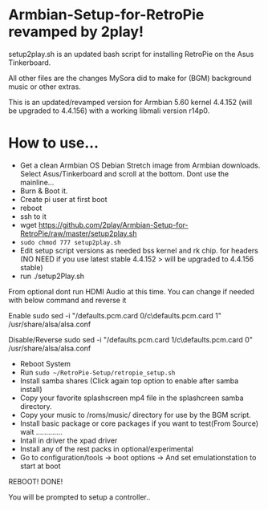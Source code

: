# Armbian-Setup-for-RetroPie revamped by 2play!
setup2play.sh is an updated bash script for installing RetroPie on the Asus Tinkerboard.

All other files are the changes MySora did to make for (BGM) background music or other extras.

This is an updated/revamped version for Armbian 5.60 kernel 4.4.152 (will be upgraded to 4.4.156) with a working libmali version r14p0.

# How to use...

- Get a clean Armbian OS Debian Stretch image from Armbian downloads. Select Asus/Tinkerboard and scroll at the bottom. Dont use the mainline... 
- Burn & Boot it.
- Create pi user at first boot
- reboot
- ssh to it
- wget https://github.com/2play/Armbian-Setup-for-RetroPie/raw/master/setup2play.sh 
- `sudo chmod 777 setup2play.sh`
- Edit setup script versions as needed bss kernel and rk chip.
for headers (NO NEED if you use latest stable 4.4.152 > will be upgraded to 4.4.156 stable)
- run ./setup2Play.sh

From optional dont run HDMI Audio at this time.
	You can change if needed with below command and reverse it

Enable
 sudo sed -i "/defaults.pcm.card 0/c\defaults.pcm.card 1" /usr/share/alsa/alsa.conf

Disable/Reverse
 sudo sed -i "/defaults.pcm.card 1/c\defaults.pcm.card 0" /usr/share/alsa/alsa.conf

- Reboot System 
- Run `sudo ~/RetroPie-Setup/retropie_setup.sh`
- Install samba shares (Click again top option to enable after samba install)
- Copy your favorite splashscreen mp4 file in the splashcreen samba directory.
- Copy your music to /roms/music/ directory for use by the BGM script.
- Install basic package or core packages if you want to test(From Source) 
wait .............
- Intall in driver the xpad driver
- Install any of the rest packs in optional/experimental
- Go to configuration/tools -> boot options -> And set emulationstation to start at boot

REBOOT! DONE!

You will be prompted to setup a controller..
